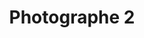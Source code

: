 ---
weight: 1
images:
- /images/photos/20230405 - Sortie Photo - Stéphane G. - 0011.jpg
- /images/photos/20230405 - Sortie Photo - Stéphane G. - 0010.jpg
title: Photographe 2
tags:
- portrait
- archive
---
